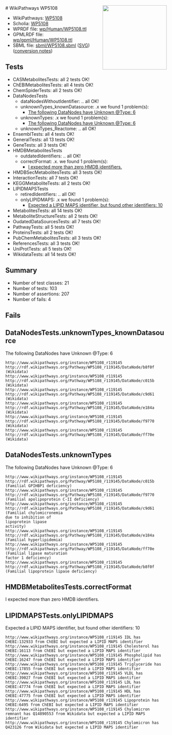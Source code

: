 <img style="float: right; width: 200px" src="../logo.png" />
# WikiPathways WP5108

* WikiPathways: [WP5108](https://identifiers.org/wikipathways:WP5108)
* Scholia: [WP5108](https://scholia.toolforge.org/wikipathways/WP5108)
* WPRDF file: [wp/Human/WP5108.ttl](../wp/Human/WP5108.ttl)
* GPMLRDF file: [wp/gpml/Human/WP5108.ttl](../wp/gpml/Human/WP5108.ttl)
* SBML file: [sbml/WP5108.sbml](../sbml/WP5108.sbml) ([SVG](../sbml/WP5108.svg)) ([conversion notes](../sbml/WP5108.txt))

## Tests
* CASMetabolitesTests: all 2 tests OK!
* ChEBIMetabolitesTests: all 4 tests OK!
* ChemSpiderTests: all 2 tests OK!
* DataNodesTests
    * dataNodesWithoutIdentifier: .. all OK!
    * unknownTypes_knownDatasource: .x we found 1 problem(s):
        * [The following DataNodes have Unknown @Type: 6](#904516db)
    * unknownTypes: .x we found 1 problem(s):
        * [The following DataNodes have Unknown @Type: 6](#839973e4)
    * unknownTypes_Reactome: .. all OK!
* EnsemblTests: all 4 tests OK!
* GeneralTests: all 13 tests OK!
* GeneTests: all 3 tests OK!
* HMDBMetabolitesTests
    * outdatedIdentifiers: .. all OK!
    * correctFormat: .x. we found 1 problem(s):
        * [I expected more than zero HMDB identifiers.](#ad154c1e)
* HMDBSecMetabolitesTests: all 3 tests OK!
* InteractionTests: all 7 tests OK!
* KEGGMetaboliteTests: all 2 tests OK!
* LIPIDMAPSTests
    * retiredIdentifiers: .. all OK!
    * onlyLIPIDMAPS: .x we found 1 problem(s):
        * [Expected a LIPID MAPS identifier, but found other identifiers: 10](#d0bfb678)
* MetabolitesTests: all 14 tests OK!
* MetaboliteStructureTests: all 2 tests OK!
* OudatedDataSourcesTests: all 7 tests OK!
* PathwayTests: all 5 tests OK!
* ProteinsTests: all 2 tests OK!
* PubChemMetabolitesTests: all 3 tests OK!
* ReferencesTests: all 3 tests OK!
* UniProtTests: all 5 tests OK!
* WikidataTests: all 14 tests OK!


## Summary

* Number of test classes: 21
* Number of tests: 103
* Number of assertions: 207
* Number of fails: 4

## Fails

<a name="904516db" />

## DataNodesTests.unknownTypes_knownDatasource

The following DataNodes have Unknown @Type: 6
```
http://www.wikipathways.org/instance/WP5108_r119145 http://rdf.wikipathways.org/Pathway/WP5108_r119145/DataNode/b8f0f (Wikidata)
http://www.wikipathways.org/instance/WP5108_r119145 http://rdf.wikipathways.org/Pathway/WP5108_r119145/DataNode/c015b (Wikidata)
http://www.wikipathways.org/instance/WP5108_r119145 http://rdf.wikipathways.org/Pathway/WP5108_r119145/DataNode/c9d61 (Wikidata)
http://www.wikipathways.org/instance/WP5108_r119145 http://rdf.wikipathways.org/Pathway/WP5108_r119145/DataNode/e184a (Wikidata)
http://www.wikipathways.org/instance/WP5108_r119145 http://rdf.wikipathways.org/Pathway/WP5108_r119145/DataNode/f9770 (Wikidata)
http://www.wikipathways.org/instance/WP5108_r119145 http://rdf.wikipathways.org/Pathway/WP5108_r119145/DataNode/ff70e (Wikidata)
```

<a name="839973e4" />

## DataNodesTests.unknownTypes

The following DataNodes have Unknown @Type: 6
```
http://www.wikipathways.org/instance/WP5108_r119145 http://rdf.wikipathways.org/Pathway/WP5108_r119145/DataNode/c015b (Familial GPIHBP1 deficiency)
http://www.wikipathways.org/instance/WP5108_r119145 http://rdf.wikipathways.org/Pathway/WP5108_r119145/DataNode/f9770 (Familial apolipoprotein C-II deficiency)
http://www.wikipathways.org/instance/WP5108_r119145 http://rdf.wikipathways.org/Pathway/WP5108_r119145/DataNode/c9d61 (Familial chylomicronemia 
due to inhibition of 
lipoprotein lipase 
activity)
http://www.wikipathways.org/instance/WP5108_r119145 http://rdf.wikipathways.org/Pathway/WP5108_r119145/DataNode/e184a (Familial hyperlipidemia)
http://www.wikipathways.org/instance/WP5108_r119145 http://rdf.wikipathways.org/Pathway/WP5108_r119145/DataNode/ff70e (Familial lipase maturation 
factor 1 deficiency)
http://www.wikipathways.org/instance/WP5108_r119145 http://rdf.wikipathways.org/Pathway/WP5108_r119145/DataNode/b8f0f (Familial lipoprotein lipase deficiency)
```

<a name="ad154c1e" />

## HMDBMetabolitesTests.correctFormat

I expected more than zero HMDB identifiers.
<a name="d0bfb678" />

## LIPIDMAPSTests.onlyLIPIDMAPS

Expected a LIPID MAPS identifier, but found other identifiers: 10
```
http://www.wikipathways.org/instance/WP5108_r119145 IDL has CHEBI:132933 from ChEBI but expected a LIPID MAPS identifier
http://www.wikipathways.org/instance/WP5108_r119145 Cholesterol has CHEBI:16113 from ChEBI but expected a LIPID MAPS identifier
http://www.wikipathways.org/instance/WP5108_r119145 Phospholipid has CHEBI:16247 from ChEBI but expected a LIPID MAPS identifier
http://www.wikipathways.org/instance/WP5108_r119145 Triglyceride has CHEBI:17855 from ChEBI but expected a LIPID MAPS identifier
http://www.wikipathways.org/instance/WP5108_r119145 VLDL has CHEBI:39027 from ChEBI but expected a LIPID MAPS identifier
http://www.wikipathways.org/instance/WP5108_r119145 LDL has CHEBI:47774 from ChEBI but expected a LIPID MAPS identifier
http://www.wikipathways.org/instance/WP5108_r119145 HDL has CHEBI:47775 from ChEBI but expected a LIPID MAPS identifier
http://www.wikipathways.org/instance/WP5108_r119145 Lipoprotein has CHEBI:6495 from ChEBI but expected a LIPID MAPS identifier
http://www.wikipathways.org/instance/WP5108_r119145 Chylomicron remnant has Q14890553 from Wikidata but expected a LIPID MAPS identifier
http://www.wikipathways.org/instance/WP5108_r119145 Chylomicron has Q423126 from Wikidata but expected a LIPID MAPS identifier
```

